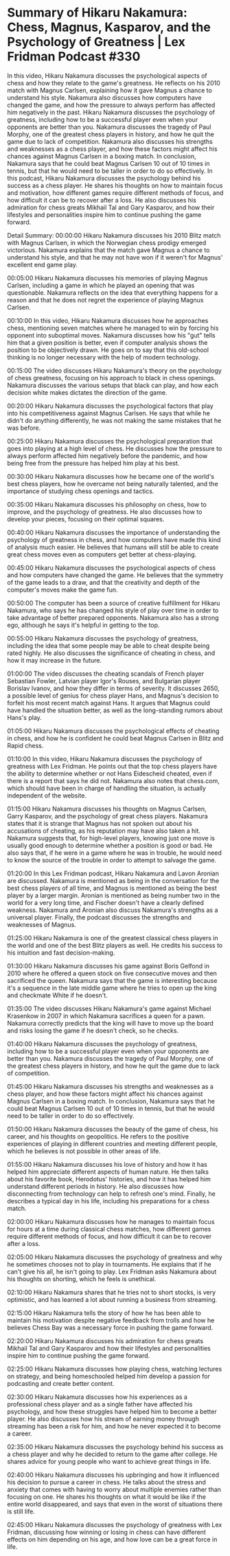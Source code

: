 # Summary of Hikaru Nakamura: Chess, Magnus, Kasparov, and the Psychology of Greatness | Lex Fridman Podcast #330

In this video, Hikaru Nakamura discusses the psychological aspects of chess and how they relate to the game's greatness. He reflects on his 2010 match with Magnus Carlsen, explaining how it gave Magnus a chance to understand his style. Nakamura also discusses how computers have changed the game, and how the pressure to always perform has affected him negatively in the past.
Hikaru Nakamura discusses the psychology of greatness, including how to be a successful player even when your opponents are better than you. Nakamura discusses the tragedy of Paul Morphy, one of the greatest chess players in history, and how he quit the game due to lack of competition. Nakamura also discusses his strengths and weaknesses as a chess player, and how these factors might affect his chances against Magnus Carlsen in a boxing match. In conclusion, Nakamura says that he could beat Magnus Carlsen 10 out of 10 times in tennis, but that he would need to be taller in order to do so effectively.
In this podcast, Hikaru Nakamura discusses the psychology behind his success as a chess player. He shares his thoughts on how to maintain focus and motivation, how different games require different methods of focus, and how difficult it can be to recover after a loss. He also discusses his admiration for chess greats Mikhail Tal and Gary Kasparov, and how their lifestyles and personalities inspire him to continue pushing the game forward.

Detail Summary: 
00:00:00
Hikaru Nakamura discusses his 2010 Blitz match with Magnus Carlsen, in which the Norwegian chess prodigy emerged victorious. Nakamura explains that the match gave Magnus a chance to understand his style, and that he may not have won if it weren't for Magnus' excellent end game play.

00:05:00
Hikaru Nakamura discusses his memories of playing Magnus Carlsen, including a game in which he played an opening that was questionable. Nakamura reflects on the idea that everything happens for a reason and that he does not regret the experience of playing Magnus Carlsen.

00:10:00
In this video, Hikaru Nakamura discusses how he approaches chess, mentioning seven matches where he managed to win by forcing his opponent into suboptimal moves. Nakamura discusses how his "gut" tells him that a given position is better, even if computer analysis shows the position to be objectively drawn. He goes on to say that this old-school thinking is no longer necessary with the help of modern technology.

00:15:00
The video discusses Hikaru Nakamura's theory on the psychology of chess greatness, focusing on his approach to black in chess openings. Nakamura discusses the various setups that black can play, and how each decision white makes dictates the direction of the game.

00:20:00
Hikaru Nakamura discusses the psychological factors that play into his competitiveness against Magnus Carlsen. He says that while he didn't do anything differently, he was not making the same mistakes that he was before.

00:25:00
Hikaru Nakamura discusses the psychological preparation that goes into playing at a high level of chess. He discusses how the pressure to always perform affected him negatively before the pandemic, and how being free from the pressure has helped him play at his best.

00:30:00
Hikaru Nakamura discusses how he became one of the world's best chess players, how he overcame not being naturally talented, and the importance of studying chess openings and tactics.

00:35:00
Hikaru Nakamura discusses his philosophy on chess, how to improve, and the psychology of greatness. He also discusses how to develop your pieces, focusing on their optimal squares.

00:40:00
Hikaru Nakamura discusses the importance of understanding the psychology of greatness in chess, and how computers have made this kind of analysis much easier. He believes that humans will still be able to create great chess moves even as computers get better at chess-playing.

00:45:00
Hikaru Nakamura discusses the psychological aspects of chess and how computers have changed the game. He believes that the symmetry of the game leads to a draw, and that the creativity and depth of the computer's moves make the game fun.

00:50:00
The computer has been a source of creative fulfillment for Hikaru Nakamura, who says he has changed his style of play over time in order to take advantage of better prepared opponents. Nakamura also has a strong ego, although he says it's helpful in getting to the top.

00:55:00
Hikaru Nakamura discusses the psychology of greatness, including the idea that some people may be able to cheat despite being rated highly. He also discusses the significance of cheating in chess, and how it may increase in the future.

01:00:00
The video discusses the cheating scandals of French player Sebastian Fowler, Latvian player Igor's Rouses, and Bulgarian player Borislav Ivanov, and how they differ in terms of severity. It discusses 2650, a possible level of genius for chess player Hans, and Magnus's decision to forfeit his most recent match against Hans. It argues that Magnus could have handled the situation better, as well as the long-standing rumors about Hans's play.

01:05:00
Hikaru Nakamura discusses the psychological effects of cheating in chess, and how he is confident he could beat Magnus Carlsen in Blitz and Rapid chess.

01:10:00
In this video, Hikaru Nakamura discusses the psychology of greatness with Lex Fridman. He points out that the top chess players have the ability to determine whether or not Hans Eidescheid cheated, even if there is a report that says he did not. Nakamura also notes that chess.com, which should have been in charge of handling the situation, is actually independent of the website.

01:15:00
Hikaru Nakamura discusses his thoughts on Magnus Carlsen, Garry Kasparov, and the psychology of great chess players. Nakamura states that it is strange that Magnus has not spoken out about his accusations of cheating, as his reputation may have also taken a hit. Nakamura suggests that, for high-level players, knowing just one move is usually good enough to determine whether a position is good or bad. He also says that, if he were in a game where he was in trouble, he would need to know the source of the trouble in order to attempt to salvage the game.

01:20:00
In this Lex Fridman podcast, Hikaru Nakamura and Lavon Aronian are discussed. Nakamura is mentioned as being in the conversation for the best chess players of all time, and Magnus is mentioned as being the best player by a larger margin. Aronian is mentioned as being number two in the world for a very long time, and Fischer doesn't have a clearly defined weakness. Nakamura and Aronian also discuss Nakamura's strengths as a universal player. Finally, the podcast discusses the strengths and weaknesses of Magnus.

01:25:00
Hikaru Nakamura is one of the greatest classical chess players in the world and one of the best Blitz players as well. He credits his success to his intuition and fast decision-making.

01:30:00
Hikaru Nakamura discusses his game against Boris Gelfond in 2010 where he offered a queen stock on five consecutive moves and then sacrificed the queen. Nakamura says that the game is interesting because it's a sequence in the late middle game where he tries to open up the king and checkmate White if he doesn't.

01:35:00
The video discusses Hikaru Nakamura's game against Michael Krasenkow in 2007 in which Nakamura sacrifices a queen for a pawn. Nakamura correctly predicts that the king will have to move up the board and risks losing the game if he doesn't check, so he checks.

01:40:00
Hikaru Nakamura discusses the psychology of greatness, including how to be a successful player even when your opponents are better than you. Nakamura discusses the tragedy of Paul Morphy, one of the greatest chess players in history, and how he quit the game due to lack of competition.

01:45:00
Hikaru Nakamura discusses his strengths and weaknesses as a chess player, and how these factors might affect his chances against Magnus Carlsen in a boxing match. In conclusion, Nakamura says that he could beat Magnus Carlsen 10 out of 10 times in tennis, but that he would need to be taller in order to do so effectively.

01:50:00
Hikaru Nakamura discusses the beauty of the game of chess, his career, and his thoughts on geopolitics. He refers to the positive experiences of playing in different countries and meeting different people, which he believes is not possible in other areas of life.

01:55:00
Hikaru Nakamura discusses his love of history and how it has helped him appreciate different aspects of human nature. He then talks about his favorite book, Herodotus' histories, and how it has helped him understand different periods in history. He also discusses how disconnecting from technology can help to refresh one's mind. Finally, he describes a typical day in his life, including his preparations for a chess match.

02:00:00
Hikaru Nakamura discusses how he manages to maintain focus for hours at a time during classical chess matches, how different games require different methods of focus, and how difficult it can be to recover after a loss.

02:05:00
Hikaru Nakamura discusses the psychology of greatness and why he sometimes chooses not to play in tournaments. He explains that if he can't give his all, he isn't going to play. Lex Fridman asks Nakamura about his thoughts on shorting, which he feels is unethical.

02:10:00
Hikaru Nakamura shares that he tries not to short stocks, is very optimistic, and has learned a lot about running a business from streaming.

02:15:00
Hikaru Nakamura tells the story of how he has been able to maintain his motivation despite negative feedback from trolls and how he believes Chess Bay was a necessary force in pushing the game forward.

02:20:00
Hikaru Nakamura discusses his admiration for chess greats Mikhail Tal and Gary Kasparov and how their lifestyles and personalities inspire him to continue pushing the game forward.

02:25:00
Hikaru Nakamura discusses how playing chess, watching lectures on strategy, and being homeschooled helped him develop a passion for podcasting and create better content.

02:30:00
Hikaru Nakamura discusses how his experiences as a professional chess player and as a single father have affected his psychology, and how these struggles have helped him to become a better player. He also discusses how his stream of earning money through streaming has been a risk for him, and how he never expected it to become a career.

02:35:00
Hikaru Nakamura discusses the psychology behind his success as a chess player and why he decided to return to the game after college. He shares advice for young people who want to achieve great things in life.

02:40:00
Hikaru Nakamura discusses his upbringing and how it influenced his decision to pursue a career in chess. He talks about the stress and anxiety that comes with having to worry about multiple enemies rather than focusing on one. He shares his thoughts on what it would be like if the entire world disappeared, and says that even in the worst of situations there is still life.

02:45:00
Hikaru Nakamura discusses the psychology of greatness with Lex Fridman, discussing how winning or losing in chess can have different effects on him depending on his age, and how love can be a great force in life.

